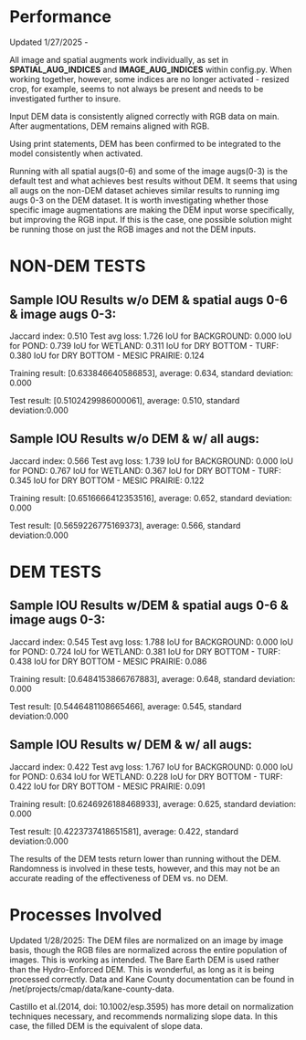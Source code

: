 # Performance
Updated 1/27/2025 -

All image and spatial augments work individually, as set in **SPATIAL_AUG_INDICES** and **IMAGE_AUG_INDICES** within config.py. When working together, however, some indices are no longer activated - resized crop, for example, seems to not always be present and needs to be investigated further to insure.

Input DEM data is consistently aligned correctly with RGB data on main. After augmentations, DEM remains aligned with RGB.

Using print statements, DEM has been confirmed to be integrated to the model consistently when activated.

Running with all spatial augs(0-6) and some of the image augs(0-3) is the default test and what achieves best results without DEM. It seems that using all augs on the non-DEM dataset achieves similar results to running img augs 0-3 on the DEM dataset. It is worth investigating whether those specific image augmentations are making the DEM input worse specifically, but improving the RGB input. If this is the case, one possible solution might be running those on just the RGB images and not the DEM inputs.

# NON-DEM TESTS
## Sample IOU Results w/o DEM & spatial augs 0-6 & image augs 0-3:
Jaccard index: 0.510
Test avg loss: 1.726
IoU for BACKGROUND: 0.000
IoU for POND: 0.739
IoU for WETLAND: 0.311
IoU for DRY BOTTOM - TURF: 0.380
IoU for DRY BOTTOM - MESIC PRAIRIE: 0.124

Training result: [0.633846640586853],
average: 0.634, standard deviation: 0.000

Test result: [0.5102429986000061],
average: 0.510, standard deviation:0.000

## Sample IOU Results w/o DEM & w/ all augs:
Jaccard index: 0.566
Test avg loss: 1.739
IoU for BACKGROUND: 0.000
IoU for POND: 0.767
IoU for WETLAND: 0.367
IoU for DRY BOTTOM - TURF: 0.345
IoU for DRY BOTTOM - MESIC PRAIRIE: 0.122

Training result: [0.6516666412353516],
average: 0.652, standard deviation: 0.000

Test result: [0.5659226775169373],
average: 0.566, standard deviation:0.000

# DEM TESTS
## Sample IOU Results w/DEM & spatial augs 0-6 & image augs 0-3:
Jaccard index: 0.545
Test avg loss: 1.788
IoU for BACKGROUND: 0.000
IoU for POND: 0.724
IoU for WETLAND: 0.381
IoU for DRY BOTTOM - TURF: 0.438
IoU for DRY BOTTOM - MESIC PRAIRIE: 0.086

Training result: [0.6484153866767883],
average: 0.648, standard deviation: 0.000

Test result: [0.5446481108665466],
average: 0.545, standard deviation:0.000

## Sample IOU Results w/ DEM & w/ all augs:
Jaccard index: 0.422
Test avg loss: 1.767
IoU for BACKGROUND: 0.000
IoU for POND: 0.634
IoU for WETLAND: 0.228
IoU for DRY BOTTOM - TURF: 0.422
IoU for DRY BOTTOM - MESIC PRAIRIE: 0.091

Training result: [0.6246926188468933],
average: 0.625, standard deviation: 0.000

Test result: [0.4223737418651581],
average: 0.422, standard deviation:0.000


The results of the DEM tests return lower than running without the DEM. Randomness is involved in these tests, however, and this may not be an accurate reading of the effectiveness of DEM vs. no DEM.

# Processes Involved
Updated 1/28/2025:
The DEM files are normalized on an image by image basis, though the RGB files are normalized across the entire population of images. This is working as intended. The Bare Earth DEM is used rather than the Hydro-Enforced DEM. This is wonderful, as long as it is being processed correctly. Data and Kane County documentation can be found in /net/projects/cmap/data/kane-county-data.

Castillo et al.(2014, doi: 10.1002/esp.3595) has more detail on normalization techniques necessary, and recommends normalizing slope data. In this case, the filled DEM is the equivalent of slope data.